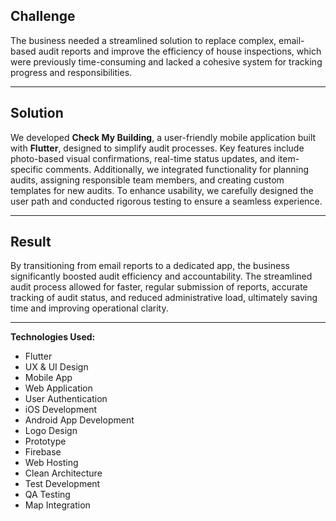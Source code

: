 ## **Challenge**  
The business needed a streamlined solution to replace complex, email-based audit reports and improve the efficiency of house inspections, which were previously time-consuming and lacked a cohesive system for tracking progress and responsibilities.

---

## **Solution**  
We developed **Check My Building**, a user-friendly mobile application built with **Flutter**, designed to simplify audit processes. Key features include photo-based visual confirmations, real-time status updates, and item-specific comments. Additionally, we integrated functionality for planning audits, assigning responsible team members, and creating custom templates for new audits. To enhance usability, we carefully designed the user path and conducted rigorous testing to ensure a seamless experience.

---

## **Result**  
By transitioning from email reports to a dedicated app, the business significantly boosted audit efficiency and accountability. The streamlined audit process allowed for faster, regular submission of reports, accurate tracking of audit status, and reduced administrative load, ultimately saving time and improving operational clarity.

---

**Technologies Used:**  
- Flutter  
- UX & UI Design  
- Mobile App  
- Web Application  
- User Authentication  
- iOS Development  
- Android App Development  
- Logo Design  
- Prototype  
- Firebase  
- Web Hosting  
- Clean Architecture  
- Test Development  
- QA Testing  
- Map Integration  